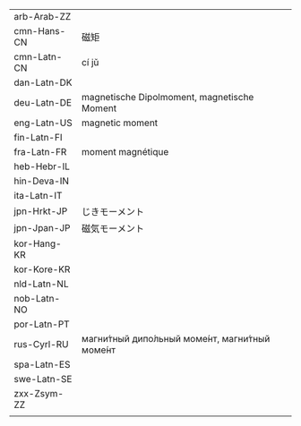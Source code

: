 | | | |
|-|-|-|
| arb-Arab-ZZ |  |  |
| cmn-Hans-CN | 磁矩 |  |
| cmn-Latn-CN | cí jǔ |  |
| dan-Latn-DK |  |  |
| deu-Latn-DE | magnetische Dipolmoment, magnetische Moment |  |
| eng-Latn-US | magnetic moment |  |
| fin-Latn-FI |  |  |
| fra-Latn-FR | moment magnétique |  |
| heb-Hebr-IL |  |  |
| hin-Deva-IN |  |  |
| ita-Latn-IT |  |  |
| jpn-Hrkt-JP | じきモーメント |  |
| jpn-Jpan-JP | 磁気モーメント |  |
| kor-Hang-KR |  |  |
| kor-Kore-KR |  |  |
| nld-Latn-NL |  |  |
| nob-Latn-NO |  |  |
| por-Latn-PT |  |  |
| rus-Cyrl-RU | магни́тный дипо́льный моме́нт, магни́тный моме́нт |  |
| spa-Latn-ES |  |  |
| swe-Latn-SE |  |  |
| zxx-Zsym-ZZ |  |  |
|  |  |  |
